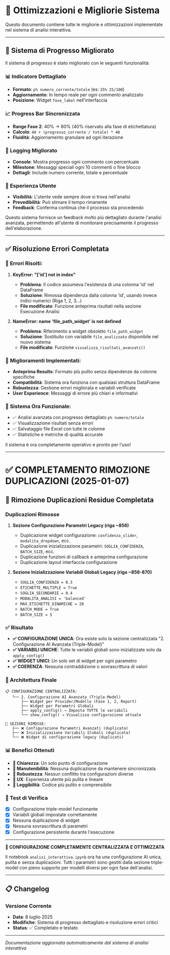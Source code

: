 # 🚀 Ottimizzazioni e Migliorie Sistema

Questo documento contiene tutte le migliorie e ottimizzazioni implementate nel sistema di analisi interattiva.

---

## 🎯 Sistema di Progresso Migliorato

Il sistema di progresso è stato migliorato con le seguenti funzionalità:

### 📊 **Indicatore Dettagliato**
- **Formato**: `p% numero_corrente/totale` (es: `25% 25/100`)
- **Aggiornamento**: In tempo reale per ogni commento analizzato
- **Posizione**: Widget `fase_label` nell'interfaccia

### 📈 **Progress Bar Sincronizzata**
- **Range Fase 2**: 40% → 80% (40% riservato alla fase di etichettatura)
- **Calcolo**: `40 + (progresso_corrente / totale) * 40`
- **Fluidità**: Aggiornamento granulare ad ogni iterazione

### 📝 **Logging Migliorato**
- **Console**: Mostra progresso ogni commento con percentuale
- **Milestone**: Messaggi speciali ogni 10 commenti o fine blocco
- **Dettagli**: Include numero corrente, totale e percentuale

### 🔄 **Esperienza Utente**
- **Visibilità**: L'utente vede sempre dove si trova nell'analisi
- **Prevedibilità**: Può stimare il tempo rimanente
- **Feedback**: Conferma continua che il processo sta procedendo

Questo sistema fornisce un feedback molto più dettagliato durante l'analisi avanzata, permettendo all'utente di monitorare precisamente il progresso dell'elaborazione.

---

## ✅ Risoluzione Errori Completata

### 🔧 **Errori Risolti:**

1. **KeyError: "['id'] not in index"**
   - **Problema**: Il codice assumeva l'esistenza di una colonna 'id' nel DataFrame
   - **Soluzione**: Rimossa dipendenza dalla colonna 'id', usando invece indici numerici (Riga 1, 2, 3...)
   - **File modificato**: Funzione anteprima risultati nella sezione Esecuzione Analisi

2. **NameError: name 'file_path_widget' is not defined**
   - **Problema**: Riferimento a widget obsoleto `file_path_widget` 
   - **Soluzione**: Sostituito con variabile `file_analizzato` disponibile nel nuovo sistema
   - **File modificato**: Funzione `visualizza_risultati_avanzati()`

### 🎯 **Miglioramenti Implementati:**

- **Anteprima Results**: Formato più pulito senza dipendenze da colonne specifiche
- **Compatibilità**: Sistema ora funziona con qualsiasi struttura DataFrame
- **Robustezza**: Gestione errori migliorata e variabili verificate
- **User Experience**: Messaggi di errore più chiari e informativi

### 🔄 **Sistema Ora Funzionale:**

- ✅ Analisi avanzata con progresso dettagliato `p% numero/totale`
- ✅ Visualizzazione risultati senza errori  
- ✅ Salvataggio file Excel con tutte le colonne
- ✅ Statistiche e metriche di qualità accurate

Il sistema è ora completamente operativo e pronto per l'uso!

---

# ✅ COMPLETAMENTO RIMOZIONE DUPLICAZIONI (2025-01-07)

## 🎯 Rimozione Duplicazioni Residue Completata

### Duplicazioni Rimosse
1. **Sezione Configurazione Parametri Legacy (riga ~856)**
   - Duplicazione widget configurazione: `confidenza_slider`, `modalita_dropdown`, ecc.
   - Duplicazione inizializzazione parametri: `SOGLIA_CONFIDENZA`, `BATCH_SIZE`, ecc.
   - Duplicazione funzioni di callback e anteprima configurazione
   - Duplicazione layout interfaccia configurazione

2. **Sezione Inizializzazione Variabili Globali Legacy (riga ~856-870)**
   - `SOGLIA_CONFIDENZA = 0.3`
   - `ETICHETTE_MULTIPLE = True`
   - `SOGLIA_SECONDARIE = 0.4`
   - `MODALITA_ANALISI = 'balanced'`
   - `MAX_ETICHETTE_DINAMICHE = 20`
   - `BATCH_MODE = True`
   - `BATCH_SIZE = 5`

### ✅ Risultato
- **✅ CONFIGURAZIONE UNICA**: Ora esiste solo la sezione centralizzata "2. Configurazione AI Avanzata (Triple-Model)"
- **✅ VARIABILI UNICHE**: Tutte le variabili globali sono inizializzate solo da `apply_config()`
- **✅ WIDGET UNICI**: Un solo set di widget per ogni parametro
- **✅ COERENZA**: Nessuna contraddizione o sovrascrittura di valori

### 🔧 Architettura Finale
```
📋 CONFIGURAZIONE CENTRALIZZATA:
   └── 2. Configurazione AI Avanzata (Triple-Model)
       ├── Widget per Provider/Modello (Fase 1, 2, Report)
       ├── Widget per Parametri Globali
       ├── apply_config() → Imposta TUTTE le variabili
       └── show_config() → Visualizza configurazione attuale

🚫 SEZIONI RIMOSSE:
   ├── ❌ Configurazione Parametri Avanzati (duplicata)
   ├── ❌ Inizializzazione Variabili Globali (duplicata)  
   └── ❌ Widget di configurazione legacy (duplicati)
```

### 📊 Benefici Ottenuti
- **🎯 Chiarezza**: Un solo punto di configurazione
- **🔧 Manutenibilità**: Nessuna duplicazione da mantenere sincronizzata
- **🐛 Robustezza**: Nessun conflitto tra configurazioni diverse
- **👥 UX**: Esperienza utente più pulita e lineare
- **📝 Leggibilità**: Codice più pulito e comprensibile

### 🧪 Test di Verifica
- [x] Configurazione triple-model funzionante
- [x] Variabili globali impostate correttamente  
- [x] Nessuna duplicazione di widget
- [x] Nessuna sovrascrittura di parametri
- [x] Configurazione persistente durante l'esecuzione

---

**🎉 CONFIGURAZIONE COMPLETAMENTE CENTRALIZZATA E OTTIMIZZATA**

Il notebook `analisi_interattiva.ipynb` ora ha una configurazione AI unica, pulita e senza duplicazioni. Tutti i parametri sono gestiti dalla sezione triple-model con pieno supporto per modelli diversi per ogni fase dell'analisi.

---

## 📋 Changelog

### Versione Corrente
- **Data**: 8 luglio 2025
- **Modifiche**: Sistema di progresso dettagliato e risoluzione errori critici
- **Status**: ✅ Completato e testato

---

*Documentazione aggiornata automaticamente dal sistema di analisi interattiva*

